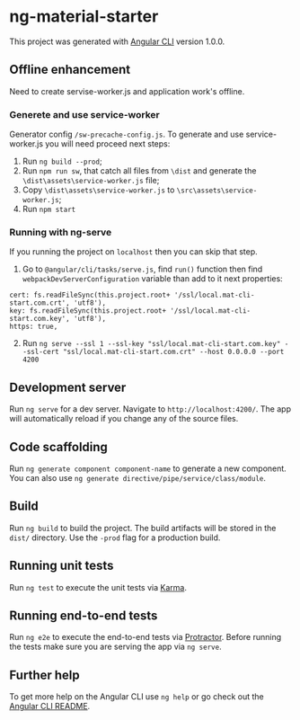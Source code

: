 # ng-material-starter

This project was generated with [Angular CLI](https://github.com/angular/angular-cli) version 1.0.0.

## Offline enhancement
Need to create servise-worker.js and application work's offline.

### Generete and use service-worker

Generator config `/sw-precache-config.js`. To generate and use service-worker.js you will need proceed next steps:

1. Run `ng build --prod`;
2. Run `npm run sw`, that catch all files from `\dist` and generate the `\dist\assets\service-worker.js` file;
3. Copy `\dist\assets\service-worker.js` to `\src\assets\service-worker.js`;
4. Run `npm start`

### Running with ng-serve
If you running the project on `localhost` then you can skip that step.

1. Go to `@angular/cli/tasks/serve.js`, find `run()` function then find `webpackDevServerConfiguration` variable than add to it next properties:

```
cert: fs.readFileSync(this.project.root+ '/ssl/local.mat-cli-start.com.crt', 'utf8'),
key: fs.readFileSync(this.project.root+ '/ssl/local.mat-cli-start.com.key', 'utf8'),
https: true,
```

2. Run `ng serve --ssl 1 --ssl-key "ssl/local.mat-cli-start.com.key" --ssl-cert "ssl/local.mat-cli-start.com.crt" --host 0.0.0.0 --port 4200`


## Development server

Run `ng serve` for a dev server. Navigate to `http://localhost:4200/`. The app will automatically reload if you change any of the source files.

## Code scaffolding

Run `ng generate component component-name` to generate a new component. You can also use `ng generate directive/pipe/service/class/module`.

## Build

Run `ng build` to build the project. The build artifacts will be stored in the `dist/` directory. Use the `-prod` flag for a production build.

## Running unit tests

Run `ng test` to execute the unit tests via [Karma](https://karma-runner.github.io).

## Running end-to-end tests

Run `ng e2e` to execute the end-to-end tests via [Protractor](http://www.protractortest.org/).
Before running the tests make sure you are serving the app via `ng serve`.

## Further help

To get more help on the Angular CLI use `ng help` or go check out the [Angular CLI README](https://github.com/angular/angular-cli/blob/master/README.md).
